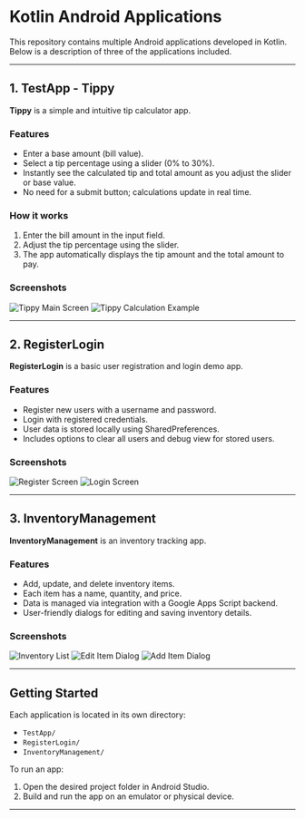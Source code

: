 # Kotlin Android Applications

This repository contains multiple Android applications developed in Kotlin. Below is a description of three of the applications included.

---

## 1. TestApp - Tippy

**Tippy** is a simple and intuitive tip calculator app.

### Features

- Enter a base amount (bill value).
- Select a tip percentage using a slider (0% to 30%).
- Instantly see the calculated tip and total amount as you adjust the slider or base value.
- No need for a submit button; calculations update in real time.

### How it works

1. Enter the bill amount in the input field.
2. Adjust the tip percentage using the slider.
3. The app automatically displays the tip amount and the total amount to pay.

### Screenshots

![Tippy Main Screen](screenshots/tippy_main.png)
![Tippy Calculation Example](screenshots/tippy_calculation.png)

---

## 2. RegisterLogin

**RegisterLogin** is a basic user registration and login demo app.

### Features

- Register new users with a username and password.
- Login with registered credentials.
- User data is stored locally using SharedPreferences.
- Includes options to clear all users and debug view for stored users.

### Screenshots

![Register Screen](screenshots/registerlogin_register.png)
![Login Screen](screenshots/registerlogin_login.png)

---

## 3. InventoryManagement

**InventoryManagement** is an inventory tracking app.

### Features

- Add, update, and delete inventory items.
- Each item has a name, quantity, and price.
- Data is managed via integration with a Google Apps Script backend.
- User-friendly dialogs for editing and saving inventory details.

### Screenshots

![Inventory List](screenshots/inventory_list.png)
![Edit Item Dialog](screenshots/inventory_edit.png)
![Add Item Dialog](screenshots/inventory_add.png)

---

## Getting Started

Each application is located in its own directory:

- `TestApp/`
- `RegisterLogin/`
- `InventoryManagement/`

To run an app:

1. Open the desired project folder in Android Studio.
2. Build and run the app on an emulator or physical device.

---
